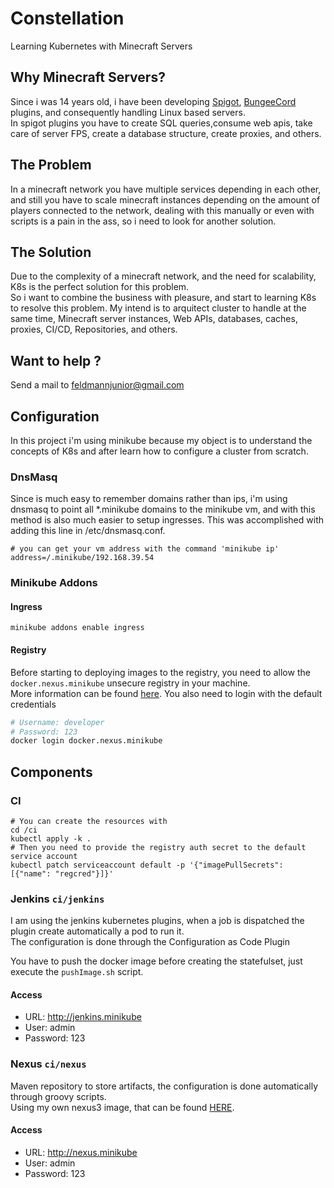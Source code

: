 # Constellation
Learning Kubernetes with Minecraft Servers

## Why Minecraft Servers?
Since i was 14 years old, i have been developing [Spigot](https://www.spigotmc.org/), [BungeeCord](https://github.com/SpigotMC/BungeeCord) plugins, and consequently handling Linux based servers.  
In spigot plugins you have to create SQL queries,consume web apis, take care of server FPS, create a database structure, create proxies, and others.  
## The Problem
In a minecraft network you have multiple services depending in each other, and still you have to scale minecraft instances depending on the amount of players connected to the network, dealing with this manually or even with scripts is a pain in the ass, so i need to look for another solution.
## The Solution
Due to the complexity of a minecraft network, and the need for scalability, K8s is the perfect solution for this problem.  
So i want to combine the business with pleasure, and start to learning K8s to resolve this problem. My intend is to arquitect cluster to handle at the same time, Minecraft server instances, Web APIs, databases, caches, proxies, CI/CD, Repositories, and others.
## Want to help ?
Send a mail to feldmannjunior@gmail.com

## Configuration

In this project i'm using minikube because my object is to understand the concepts of K8s and after learn how to configure a cluster from scratch.

### DnsMasq
Since is much easy to remember domains rather than ips, i'm using dnsmasq to point all *.minikube domains to the minikube vm, and with this method is also much easier to setup ingresses. This was accomplished with adding this line in /etc/dnsmasq.conf.
```
# you can get your vm address with the command 'minikube ip'
address=/.minikube/192.168.39.54
```

### Minikube Addons
#### Ingress 
``minikube addons enable ingress``

#### Registry
Before starting to deploying images to the registry, you need to allow the `docker.nexus.minikube` unsecure registry in your machine.  
More information can be found [here](https://minikube.sigs.k8s.io/docs/tasks/docker_registry/).
You also need to login with the default credentials
```bash
# Username: developer
# Password: 123
docker login docker.nexus.minikube
```

## Components

### CI
```shell
# You can create the resources with
cd /ci
kubectl apply -k .
# Then you need to provide the registry auth secret to the default service account
kubectl patch serviceaccount default -p '{"imagePullSecrets": [{"name": "regcred"}]}'
```
### Jenkins `ci/jenkins`
I am using the jenkins kubernetes plugins, when a job is dispatched the plugin create automatically a pod to run it.   
The configuration is done through the Configuration as Code Plugin  

You have to push the docker image before creating the statefulset, just execute the `pushImage.sh` script.

#### Access
* URL: http://jenkins.minikube
* User: admin
* Password: 123

### Nexus `ci/nexus`
Maven repository to store artifacts, the configuration is done automatically through groovy scripts.  
Using my own nexus3 image, that can be found [HERE](https://github.com/FeldmannJR/nexus3-docker-image).

#### Access
* URL: http://nexus.minikube
* User: admin
* Password: 123

